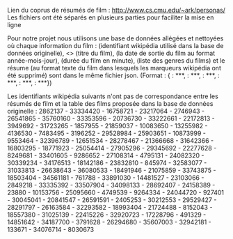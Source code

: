 Lien du coprus de résumés de film : http://www.cs.cmu.edu/~ark/personas/
Les fichiers ont été séparés en plusieurs parties pour faciliter la mise en ligne

Pour notre projet nous utilisons une base de données allégées et nettoyées où chaque information du film : <wikiId> (identifiant wikipédia utilisé dans la base de données originelle), <<titre>> (titre du film), <dateSortie> (la date de sortie du film au format année-mois-jour), <duree> (durée du film en minute), <genre> (liste des genres du films) et le résume <resume> (au format texte du film dans lesquels les marqueurs wikipédia ont été supprimé) sont dans le même fichier json.
(Format : {<wikiId> : ***, <titre> : ***, <dateSortie> : ***, <duree> : ***, <genre> : ***, <resume> : ***})

Les identifiants wikipédia suivants n'ont pas de correspondance entre les résumés de film et la table des films proposée dans la base de données originelle :
2862137 - 33334420 - 16758721 - 23217064 - 2746943 - 26541865 - 35760160 - 33353596 - 20736730 - 33222661 - 22172813 - 3949692 - 31723265 - 1857955 - 21859037 - 10083650 - 13255982 - 4136530 - 7483495 - 3196252 - 29528984 - 25903651 - 10873999 - 9553464 - 32396789 - 12651534 - 28278467 - 21366668 - 31642366 - 16803295 - 18771923 - 25054414 - 27905296 - 29345692 - 22277628 - 8249681 - 33401605 - 9286652 - 27108314 - 4795131 - 24082320 - 30339234 - 34176513 - 18142186 - 23832810 - 845974 - 32583077 - 31033813 - 26638643 - 36080533 - 18491946 - 21075859 - 33743875 - 18503404 - 34561181 - 761788 - 33891030 - 14481527 - 23103066 - 2849218 - 33335392 - 33507904 - 34098133 - 28692407 - 24158389 - 23880 - 10153756 - 25095660 - 4749539 - 9264334 - 24044720 - 927401 - 30045041 - 20841547 - 26591591 - 2405253 - 30212553 - 29529427 - 28291797 - 26163584 - 32293582 - 18993404 - 21724488 - 8152043 - 18557380 - 31025139 - 22415226 - 32920723 - 17228796 - 491329 - 14851642 - 34187700 - 3791628 - 26294680 - 35607003 - 32942181 - 133671 - 34076714 - 8030673
